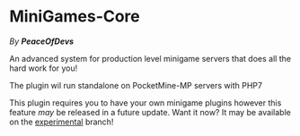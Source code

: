 # MiniGames-Core
_By **PeaceOfDevs**_

An advanced system for production level minigame servers that does all the hard work for you!

The plugin wil run standalone on PocketMine-MP servers with PHP7

This plugin requires you to have your own minigame plugins however this feature _may_ be released in a future update. Want it now? It may be available on the [experimental](https://github.com/PeaceOfDevs/MiniGames-Core/tree/experimental)  branch! 
